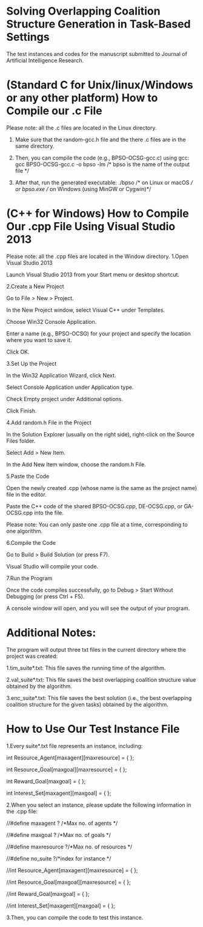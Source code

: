 # Solving Overlapping Coalition Structure Generation in Task-Based Settings
The test instances and codes for the manuscript submitted to Journal of Artificial Intelligence Research.

# (Standard C for Unix/linux/Windows or any other platform) How to Compile our .c File 
Please note: all the .c files are located in the Linux directory.
1. Make sure that the random-gcc.h file and the there .c files are in the same directory.

2. Then, you can compile the code (e.g., BPSO-OCSG-gcc.c) using gcc:
gcc BPSO-OCSG-gcc.c -o bpso -lm /* bpso is the name of the output file */

3. After that, run the generated executable:
./bpso    /* on Linux or macOS */
or 
bpso.exe  /* on Windows (using MinGW or Cygwin)*/

# (C++ for Windows) How to Compile Our .cpp File Using Visual Studio 2013
Please note: all the .cpp files are located in the Window directory.
1.Open Visual Studio 2013

Launch Visual Studio 2013 from your Start menu or desktop shortcut.

2.Create a New Project

Go to File > New > Project.

In the New Project window, select Visual C++ under Templates.

Choose Win32 Console Application.

Enter a name (e.g., BPSO-OCSG) for your project and specify the location where you want to save it.

Click OK.

3.Set Up the Project

In the Win32 Application Wizard, click Next.

Select Console Application under Application type.

Check Empty project under Additional options.

Click Finish.

4.Add random.h File in the Project

In the Solution Explorer (usually on the right side), right-click on the Source Files folder.

Select Add > New Item.

In the Add New Item window, choose the random.h File.

5.Paste the Code

Open the newly created .cpp (whose name is the same as the project name) file in the editor.

Paste the C++ code of the shared BPSO-OCSG.cpp, DE-OCSG.cpp, or GA-OCSG.cpp into the file.

Please note: You can only paste one .cpp file at a time, corresponding to one algorithm.

6.Compile the Code

Go to Build > Build Solution (or press F7).

Visual Studio will compile your code. 

7.Run the Program

Once the code compiles successfully, go to Debug > Start Without Debugging (or press Ctrl + F5).

A console window will open, and you will see the output of your program.

# Additional Notes:
The program will output three txt files in the current directory where the project was created:

1.tim_suite*.txt: This file saves the running time of the algorithm.

2.val_suite*.txt: This file saves the best overlapping coalition structure value obtained by the algorithm.

3.enc_suite*.txt: This file saves the best solution (i.e., the best overlapping coalition structure for the given tasks) obtained by the algorithm.

# How to Use Our Test Instance File
1.Every suite*.txt file represents an instance, including:

int Resource_Agent[maxagent][maxresource] = { };

int Resource_Goal[maxgoal][maxresource] = { };

int Reward_Goal[maxgoal] = { };

int Interest_Set[maxagent][maxgoal] = { };

2.When you select an instance, please update the following information in the .cpp file:

//#define maxagent   ? /*Max no. of agents */

//#define maxgoal    ? /*Max no. of goals */

//#define maxresource    ?/*Max no. of resources */

//#define no_suite  ?/*index for instance */

//int Resource_Agent[maxagent][maxresource] = { };

//int Resource_Goal[maxgoal][maxresource] = { };

//int Reward_Goal[maxgoal] = { };

//int Interest_Set[maxagent][maxgoal] = { };

3.Then, you can compile the code to test this instance.
